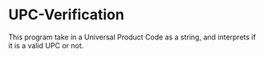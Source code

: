 # UPC-Verification

This program take in a Universal Product Code as a string, and interprets if it is a valid UPC or not.

